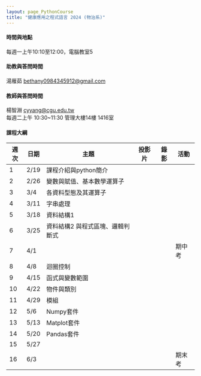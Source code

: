 ```yaml
---
layout: page_PythonCourse
title: "健康應用之程式語言 2024 (物治系)"
---
```

<!---
課程代碼 GT0174
開課序號 61033
-->

#### 時間與地點
每週一上午10:10至12:00，電腦教室5<br/>

#### 助教與答問時間
湯雁茹 bethany0984345912@gmail.com

#### 教師與答問時間
楊智淵 cyyang@cgu.edu.tw <br/>
每週二上午 10:30~11:30 管理大樓14樓 1416室<br/>

#### 課程大綱

|週次|日期   |主題                       |投影片   |錄影       | 活動     |
|--- |---   |---                        |---     |---        |---       |
|1   |2/19  | 課程介紹與python簡介       |         |          |          |
|2   |2/26  | 變數與賦值、基本數學運算子  |         |          |          |
|3   |3/4   | 各資料型態及其運算子        |         |         |           |
|4   |3/11  | 字串處理                   |          |        |           |
|5   |3/18  | 資料結構1                   |        |         |           |
|6   |3/25  | 資料結構2 與程式區塊、邏輯判斷式 |     |         |           |
|7   |4/1   |                           |         |         | 期中考     |
|8   |4/8   | 迴圈控制                   |      |         |              |
|9   |4/15  | 函式與變數範圍             |      |         |              |
|10  |4/22  | 物件與類別                 |      |         |              |
|11  |4/29  | 模組                      |      |         |              |
|12  |5/6   | Numpy套件                 |      |         |              |
|13  |5/13  | Matplot套件               |      |         |              |
|14  |5/20  | Pandas套件                |      |         |               |
|15  |5/27  |                           |      |         |               |
|16  |6/3   |                           |      |         |  期末考       |

<br/>

